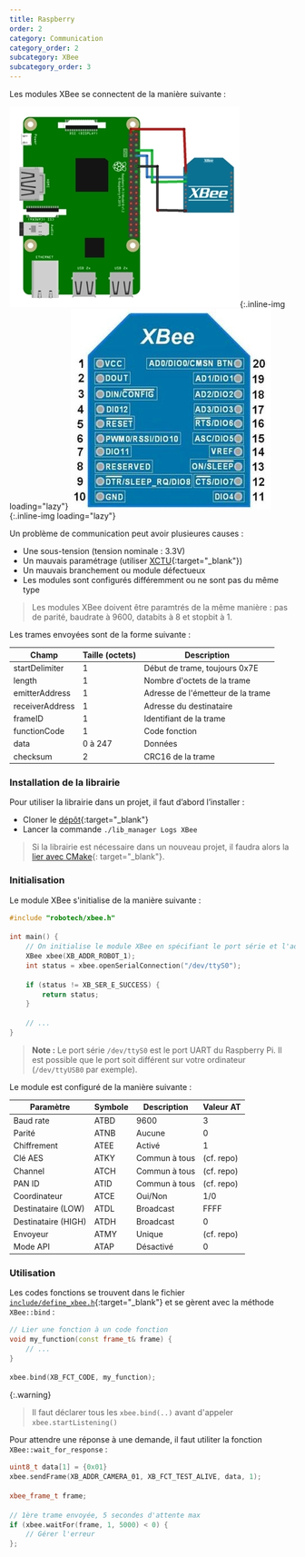 ```yaml
---
title: Raspberry
order: 2
category: Communication
category_order: 2
subcategory: XBee
subcategory_order: 3
---
```


Les modules XBee se connectent de la manière suivante :

![Connexion XBee](/images/diagrams/XBee.webp){:.inline-img loading="lazy"}
![Pins XBee](/images/diagrams/XBee%20Pins.webp){:.inline-img loading="lazy"}

Un problème de communication peut avoir plusieures causes :
- Une sous-tension (tension nominale : 3.3V)
- Un mauvais paramétrage (utiliser [XCTU](https://www.digi.com/products/embedded-systems/digi-xbee/digi-xbee-tools/xctu){:target="_blank"})
- Un mauvais branchement ou module défectueux
- Les modules sont configurés différemment ou ne sont pas du même type

> Les modules XBee doivent être paramtrés de la même manière :
> pas de parité, baudrate à 9600, databits à 8 et stopbit à 1.

Les trames envoyées sont de la forme suivante :

| Champ                | Taille (octets) | Description                       |
|----------------------|-----------------|-----------------------------------|
| startDelimiter       | 1               | Début de trame, toujours 0x7E     |
| length               | 1               | Nombre d'octets de la trame       |
| emitterAddress       | 1               | Adresse de l'émetteur de la trame |
| receiverAddress      | 1               | Adresse du destinataire           |
| frameID              | 1               | Identifiant de la trame           |
| functionCode         | 1               | Code fonction                     |
| data                 | 0 à 247         | Données                           |
| checksum             | 2               | CRC16 de la trame                 |


### Installation de la librairie

Pour utiliser la librairie dans un projet, il faut d’abord l’installer :
- Cloner le [dépôt](https://github.com/RobotechNancy/Communication){:target="_blank"}
- Lancer la commande `./lib_manager Logs XBee`

> Si la librairie est nécessaire dans un nouveau projet, il faudra alors la [lier avec CMake](/tools/raspberry/#lier-une-librairie-à-un-projet){: target="_blank"}.

### Initialisation

Le module XBee s'initialise de la manière suivante :
```cpp
#include "robotech/xbee.h"

int main() {
    // On initialise le module XBee en spécifiant le port série et l'adresse du module
    XBee xbee(XB_ADDR_ROBOT_1);
    int status = xbee.openSerialConnection("/dev/ttyS0");

    if (status != XB_SER_E_SUCCESS) {
        return status;
    }

    // ...
}
```

> **Note :** Le port série `/dev/ttyS0` est le port UART du Raspberry Pi.
> Il est possible que le port soit différent sur votre ordinateur (`/dev/ttyUSB0` par exemple).

Le module est configuré de la manière suivante :

|     Paramètre       | Symbole |  Description  | Valeur AT  |
|---------------------|---------|---------------|------------|
| Baud rate           | ATBD    | 9600          | 3          |
| Parité              | ATNB    | Aucune        | 0          |
| Chiffrement         | ATEE    | Activé        | 1          |
| Clé AES             | ATKY    | Commun à tous | (cf. repo) |
| Channel             | ATCH    | Commun à tous | (cf. repo) |
| PAN ID              | ATID    | Commun à tous | (cf. repo) |
| Coordinateur        | ATCE    | Oui/Non       | 1/0        |
| Destinataire (LOW)  | ATDL    | Broadcast     | FFFF       |
| Destinataire (HIGH) | ATDH    | Broadcast     | 0          |
| Envoyeur            | ATMY    | Unique        | (cf. repo) |
| Mode API            | ATAP    | Désactivé     | 0          |

### Utilisation

Les codes fonctions se trouvent dans le fichier [`include/define_xbee.h`](https://github.com/RobotechNancy/Communication/blob/master/XBee/include/define_xbee.h#L29){:target="_blank"} et se gèrent avec la méthode `XBee::bind` :
```cpp
// Lier une fonction à un code fonction
void my_function(const frame_t& frame) {
    // ...
}

xbee.bind(XB_FCT_CODE, my_function);
```

{:.warning}
> Il faut déclarer tous les `xbee.bind(..)` avant d'appeler `xbee.startListening()`

Pour attendre une réponse à une demande, il faut utiliter la fonction `XBee::wait_for_response` :
```cpp
uint8_t data[1] = {0x01}
xbee.sendFrame(XB_ADDR_CAMERA_01, XB_FCT_TEST_ALIVE, data, 1);

xbee_frame_t frame;

// 1ère trame envoyée, 5 secondes d'attente max
if (xbee.waitFor(frame, 1, 5000) < 0) {
    // Gérer l'erreur
};
```
